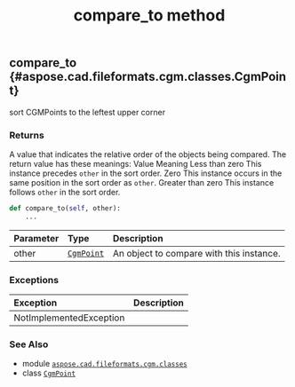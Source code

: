 ﻿---
title: compare_to method
second_title: Aspose.CAD for Python via .NET API References
description: 
type: docs
weight: 20
url: /python-net/aspose.cad.fileformats.cgm.classes/cgmpoint/compare_to/
is_root: false
---

## compare_to {#aspose.cad.fileformats.cgm.classes.CgmPoint}

sort CGMPoints to the leftest upper corner


### Returns 


A value that indicates the relative order of the objects being compared. The return value has these meanings: Value Meaning Less than zero This instance precedes `other` in the sort order.  Zero This instance occurs in the same position in the sort order as `other`. Greater than zero This instance follows `other` in the sort order.


```python
def compare_to(self, other):
    ...
```


| Parameter | Type | Description |
| :- | :- | :- |
| other | [`CgmPoint`](/cad/python-net/aspose.cad.fileformats.cgm.classes/cgmpoint) | An object to compare with this instance. |
### Exceptions
| Exception | Description |
| :- | :- |
| NotImplementedException |  |





### See Also
* module [`aspose.cad.fileformats.cgm.classes`](../../)
* class [`CgmPoint`](/cad/python-net/aspose.cad.fileformats.cgm.classes/cgmpoint)
